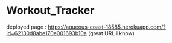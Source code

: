 # Workout_Tracker

deployed page : https://aqueous-coast-18585.herokuapp.com/?id=62130d8abe170e001693b10a 
(great URL i know)